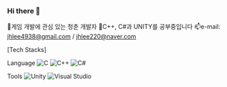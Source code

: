 ### Hi there 👋

<!--
**jHyuk22/jHyuk22** is a ✨ _special_ ✨ repository because its `README.md` (this file) appears on your GitHub profile.

Here are some ideas to get you started:

- 🔭 I’m currently working on ...
- 🌱 I’m currently learning ...
- 👯 I’m looking to collaborate on ...
- 🤔 I’m looking for help with ...
- 💬 Ask me about ...
- 📫 How to reach me: ...
- 😄 Pronouns: ...
- ⚡ Fun fact: ...
-->
<!--![jHyuk22's github stats](https://github-readme-stats.vercel.app/api?username=jHyuk22&show_icons=true)
[![solved.ac tier](http://mazassumnida.wtf/api/generate_badge?boj=jhlee220)](https://solved.ac/jhlee220)-->
🔭게임 개발에 관심 있는 청춘 개발자
🌱C++, C#과 UNITY를 공부중입니다
📫e-mail: jhlee4938@gmail.com / jhlee220@naver.com

[Tech Stacks]

Language ![C](https://img.shields.io/badge/c-%2300599C.svg?style=for-the-badge&logo=c&logoColor=white) ![C++](https://img.shields.io/badge/c++-%2300599C.svg?style=for-the-badge&logo=c%2B%2B&logoColor=white) ![C#](https://img.shields.io/badge/c%23-%23239120.svg?style=for-the-badge&logo=csharp&logoColor=white)

Tools ![Unity](https://img.shields.io/badge/unity-%23000000.svg?style=for-the-badge&logo=unity&logoColor=white) ![Visual Studio](https://img.shields.io/badge/Visual%20Studio-5C2D91.svg?style=for-the-badge&logo=visual-studio&logoColor=white)


